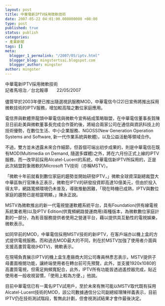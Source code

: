 ```yaml
---
layout: post
title: 中華電新IPTV採用微軟技術
date: 2007-05-22 04:01:00.000000000 +08:00
type: post
published: true
status: publish
categories:
- 產業新聞
tags: []
meta:
  blogger_1_permalink: "/2007/05/iptv.html"
  blogger_blog: mingstertsai.blogspot.com
  blogger_author: mingster
author: mingster
---
```

<p>中華電新IPTV採用微軟技術<br />記者馬培治／台北報導　　22/05/2007<br /><a href="http://taiwan.cnet.com/news/comms/0,2000062977,20118285-20000749c,00.htm"></a><a href="http://taiwan.cnet.com/news/comms/0,2000062976,20118285-20000749c,00.htm"></a><a href="void(0)"></a><br />儘管早於2003年便已推出隨選視訊服務MOD，中華電信今(22)日宣佈將推出採用微軟技術的IPTV服務，增加較高階之數位家庭應用。</p>
<p>電信界與軟體界龍頭中華電信與微軟今宣佈結成策略聯盟，在中華電信董事長賀陳旦日前赴美與微軟董事長完成合作簽約後，將結合兩家公司在通信與資訊科技上的技術優勢，在數位生活、中小企業服務、NGOSS(New Generation Operation Systems and Software, 新一代作業系統與軟體)，以及公益活動等領域合作。</p>
<p>不過，雙方並未透露未來合作細節，但首個可端出初步成果的，則是中華電信在既有MOD(Multimedia on Demand, 隨選多媒體)之外，將在六月份正式上線的IPTV服務，而一改早前採用Alcatel-Lucent的系統，中華電信新IPTV所採用的，正是此次結盟對象微軟的Microsoft TV技術（亦稱MSTV）。</p>
<p>「微軟十年前就看到數位家庭的趨勢並開始研發IPTV，」微軟全球資深副總裁暨大中華區執行官陳永正表示，微軟在IPTV的研發投資即高達10億美元，但由於投入得太早，網路寬頻環境仍未普及，導致推動困難，「現在時機已成熟，IPTV與數位家庭的趨勢已是相當明顯，」陳永正說。</p>
<p>MSTV為微軟推出的新一代電視營運軟體系統平台，具有Foundation(供有線電視系統業者用)以及IPTV Edition(供寬頻網路營運商用)兩種版本，為微軟數位家庭計劃的一部分，為影音服務提供者使用之營運平台，藉以提供具互動性的電視娛樂，微軟表示。</p>
<p>如同早前的MOD，中華電信採用MSTV技術的新IPTV，在客戶端亦以機上盒的方式提供電視服務。而和過去MOD最大的不同，則在於MSTV加強了使用者介面與支援高畫質電視(HDTV)，微軟表示。</p>
<p>在現場負責展示IPTV的機上盒生產廠商大同公司專員林彥志表示，MSTV提供子母畫面檢閱功能，讓終端使用者在轉台前可先預覽，此外，並支援1920x1080的高畫質電視，但需足夠頻寬配合，此外，IPTV所有功能皆透過遙控器完成，貼近使用者一般收視習慣，「使用上較為方便，」他說。</p>
<p>目前中華電信已有一萬名IPTV試用戶，至於未來有無可能以MSTV取代既有採用Alcatel-Lucent技術的MOD，該公司數據通信分公司副總經理陳祥義表示，目前IPTV仍在技術測試階段，暫無此計劃，但會視測試結果才會作最後決定。</p>
